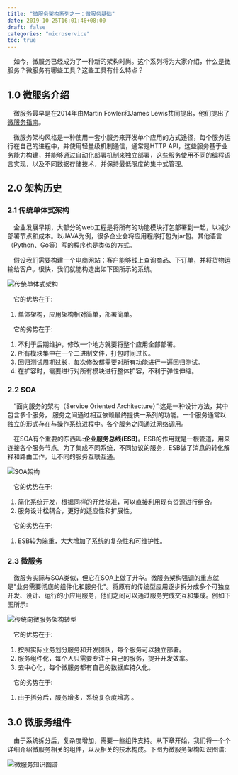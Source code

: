 ```yaml
---
title: "微服务架构系列之一：微服务基础"
date: 2019-10-25T16:01:46+08:00
draft: false
categories: "microservice"
toc: true
---
```

&emsp;如今，微服务已经成为了一种新的架构时尚。这个系列将为大家介绍，什么是微服务？微服务有哪些工具？这些工具有什么特点？

## 1.0 微服务介绍
&emsp;微服务最早是在2014年由Martin Fowler和James Lewis共同提出，他们提出了[微服务指南](https://martinfowler.com/microservices/)。

&emsp;微服务架构风格是一种使用一套小服务来开发单个应用的方式途径，每个服务运行在自己的进程中，并使用轻量级机制通信，通常是HTTP API，这些服务基于业务能力构建，并能够通过自动化部署机制来独立部署，这些服务使用不同的编程语言实现，以及不同数据存储技术，并保持最低限度的集中式管理。

## 2.0 架构历史

### 2.1 传统单体式架构

&emsp;企业发展早期，大部分的web工程是将所有的功能模块打包部署到一起，以减少部署节点和成本。以JAVA为例，很多企业会将应用程序打包为jar包。其他语言（Python、Go等）写的程序也是类似的方式。

&emsp;假设我们需要构建一个电商网站：客户能够线上查询商品、下订单，并将货物运输给客户。很快，我们就能构造出如下图所示的系统。

![传统单体式架构](../images/microservice/单体式架构.png)

&emsp;它的优势在于:

1. 单体架构，应用架构相对简单，部署简单。


&emsp;它的劣势在于:

1. 不利于后期维护，修改一个地方就要将整个应用全部部署。
2. 所有模块集中在一个二进制文件，打包时间过长。
3. 回归测试周期过长，每次修改都需要对所有功能进行一遍回归测试。
4. 在扩容时，需要进行对所有模块进行整体扩容，不利于弹性伸缩。

### 2.2 SOA
&emsp;“面向服务的架构（Service Oriented Architecture）”:这是一种设计方法，其中包含多个服务， 服务之间通过相互依赖最终提供一系列的功能。一个服务通常以独立的形式存在与操作系统进程中。各个服务之间通过网络调用。

&emsp;在SOA有个重要的东西叫:**企业服务总线(ESB)**。ESB的作用就是一根管道，用来连接各个服务节点。为了集成不同系统，不同协议的服务，ESB做了消息的转化解释和路由工作，让不同的服务互联互通。

![SOA架构](../images/microservice/SOA架构.jpg)

&emsp;它的优势在于:

1. 简化系统开发，根据同样的开放标准，可以直接利用现有资源进行组合。
2. 服务设计松耦合，更好的适应性和扩展性。


&emsp;它的劣势在于:

1. ESB较为笨重，大大增加了系统的复杂性和可维护性。

### 2.3 微服务
&emsp;微服务实际与SOA类似，但它在SOA上做了升华。微服务架构强调的重点就是"业务需要彻底的组件化和服务化"。将原有的传统型应用逐步拆分成多个可独立开发、设计、运行的小应用服务，他们之间可以通过服务完成交互和集成。例如下图所示:

![传统向微服务架构转型](../images/microservice/传统向微服务架构转型.png)

&emsp;它的优势在于:

1. 按照实际业务划分服务和开发团队，每个服务可以独立部署。
2. 服务组件化，每个人只需要专注于自己的服务，提升开发效率。
3. 去中心化，每个微服务都有自己的数据库持久化。


&emsp;它的劣势在于:

1. 由于拆分后，服务增多，系统复杂度增高 。

## 3.0 微服务组件
&emsp;由于系统拆分后，复杂度增加，需要一些组件支持。从下章开始，我们将一个个详细介绍微服务相关的组件，以及相关的技术构成。下图为微服务架构知识图谱:

![微服务知识图谱](../images/microservice/微服务知识图谱.jpg)


